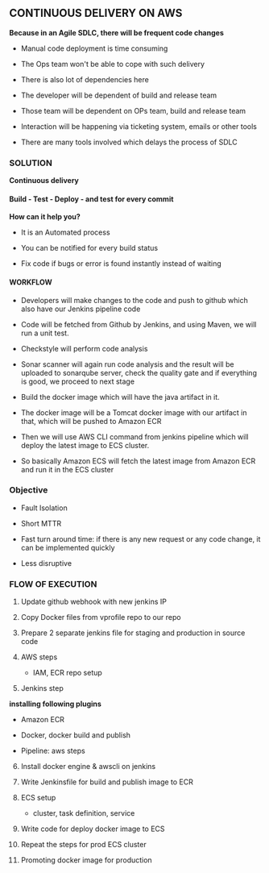 ## CONTINUOUS DELIVERY ON AWS


**Because in an Agile SDLC, there will be frequent code changes**


- Manual code deployment is time consuming

- The Ops team won't be able to cope with such delivery

- There is also lot of dependencies here

- The developer will be dependent of build and release team

- Those team will be dependent on OPs team, build and release team

- Interaction will be happening via ticketing system, emails or other tools

- There are many tools involved which delays the process of SDLC



### SOLUTION

**Continuous delivery**


#### Build - Test - Deploy - and test for every commit

**How can it help you?**

- It is an Automated process

- You can be notified for every build status

- Fix code if bugs or error is found instantly instead of waiting



#### WORKFLOW


- Developers will make changes to the code and push to github which also have our Jenkins pipeline code

- Code will be fetched from Github by Jenkins, and using Maven, we will run a unit test.

- Checkstyle will perform code analysis

- Sonar scanner will again run code analysis and the result will be uploaded to sonarqube server, check the quality gate and if everything is good, we proceed to next stage

- Build the docker image which will have the java artifact in it. 

- The docker image will be a Tomcat docker image with our artifact in that, which will be pushed to Amazon ECR

- Then we will use AWS CLI command from jenkins pipeline which will deploy the latest image to ECS cluster.

- So basically  Amazon ECS will fetch the latest image from Amazon ECR and run it in the ECS cluster


### Objective

- Fault Isolation

- Short MTTR

- Fast turn around time: if there is any new request or any code change, it can be implemented quickly

- Less disruptive


### FLOW OF EXECUTION

1. Update github webhook with new jenkins IP

2. Copy Docker files from vprofile repo to our repo

3. Prepare 2 separate jenkins file for staging and production in source code

4. AWS steps

   - IAM, ECR repo setup


5. Jenkins step

**installing following plugins**

  - Amazon ECR

  - Docker, docker build and publish

  - Pipeline: aws steps


6. Install docker engine & awscli on jenkins

7. Write Jenkinsfile for build and publish image to ECR

8. ECS setup

   - cluster, task definition, service

9. Write code for deploy docker image to ECS

10. Repeat the steps for prod ECS cluster

11. Promoting docker image for production

